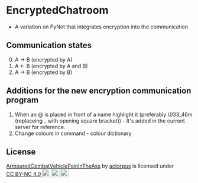 # EncryptedChatroom
- A variation on PyNet that integrates encryption into the communication 

## Communication states

0. A -> B (encrypted by A)
1. A <- B (encrypted by A and B)
2. A -> B (encrypted by B)

## Additions for the new encryption communication program

1. When an @ is placed in front of a name highlight it (preferably \033_46m (replaceing _ with opening square bracket)) - It's added in the current server for reference.
2. Change colours in command - colour dictionary

## License
<p xmlns:cc="http://creativecommons.org/ns#" xmlns:dct="http://purl.org/dc/terms/">
<a property="dct:title" rel="cc:attributionURL" href="https://github.com/actorpus/ArmouredCombatVehiclePainInTheAss">ArmouredCombatVehiclePainInTheAss</a> by <a rel="cc:attributionURL dct:creator" property="cc:attributionName" href="https://github.com/actorpus/">actorpus</a> is licensed under <a href="http://creativecommons.org/licenses/by-nc/4.0/?ref=chooser-v1" target="_blank" rel="license noopener noreferrer" style="display:inline-block;">CC BY-NC 4.0<img width="22" style="height:22px!important;margin-left:3px;vertical-align:text-bottom;" src="https://mirrors.creativecommons.org/presskit/icons/cc.svg?ref=chooser-v1"><img width="22" style="height:22px!important;margin-left:3px;vertical-align:text-bottom;" src="https://mirrors.creativecommons.org/presskit/icons/by.svg?ref=chooser-v1"><img width="22" style="height:22px!important;margin-left:3px;vertical-align:text-bottom;" src="https://mirrors.creativecommons.org/presskit/icons/nc.svg?ref=chooser-v1"></a></p> 
